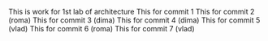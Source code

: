 This is work for 1st lab of architecture
This for commit 1
This for commit 2 (roma)
This for commit 3 (dima)
This for commit 4 (dima)
This for commit 5 (vlad)
This for commit 6 (roma)
This for commit 7 (vlad)